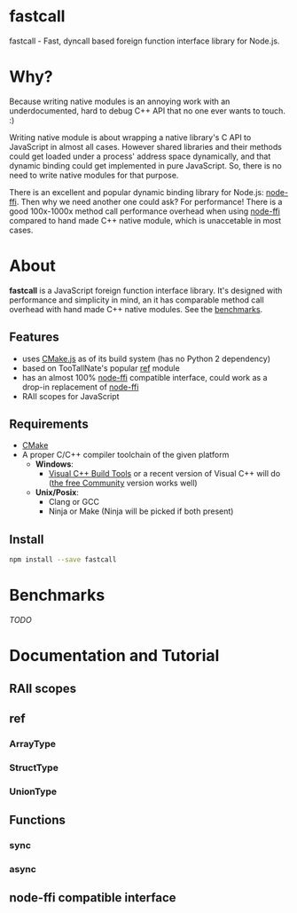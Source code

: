 # fastcall

fastcall - Fast, dyncall based foreign function interface library for Node.js.

# Why?

Because writing native modules is an annoying work with an underdocumented, 
hard to debug C++ API that no one ever wants to touch. :)

Writing native module is about wrapping a native library's C API 
to JavaScript in almost all cases. However shared libraries and their methods could
get loaded under a process' address space dynamically, and that dynamic binding
could get implemented in pure JavaScript. So, there is no need to write native modules 
for that purpose.

There is an excellent and popular dynamic binding library for Node.js:
[node-ffi](https://github.com/node-ffi/node-ffi). Then why we need another one could ask?
For performance! There is a good 100x-1000x
method call performance overhead when using [node-ffi](https://github.com/node-ffi/node-ffi)
compared to hand made C++ native module, which is unaccetable in most cases.

# About

**fastcall** is a JavaScript foreign function interface library. It's designed with 
performance and simplicity in mind, an it has comparable method call overhead with hand 
made C++ native modules. See the [benchmarks](#becnhmarks).

## Features

- uses [CMake.js](https://github.com/cmake-js/cmake-js) as of its build system 
(has no Python 2 dependency)
- based on TooTallNate's popular [ref](http://tootallnate.github.io/ref/) module
- has an almost 100% [node-ffi](https://github.com/node-ffi/node-ffi) compatible interface,
could work as a drop-in replacement of [node-ffi](https://github.com/node-ffi/node-ffi)
- RAII scopes for JavaScript

## Requirements

- [CMake](http://www.cmake.org/download/)
- A proper C/C++ compiler toolchain of the given platform
    - **Windows**:
        - [Visual C++ Build Tools](http://landinghub.visualstudio.com/visual-cpp-build-tools)
        or a recent version of Visual C++ will do ([the free Community](https://www.visualstudio.com/products/visual-studio-community-vs) version works well)             
    - **Unix/Posix**:
        - Clang or GCC
        - Ninja or Make (Ninja will be picked if both present)

## Install

```bash
npm install --save fastcall
```

# <a name='benchmarks'></a>Benchmarks

*TODO*

# Documentation and Tutorial
## RAII scopes
## ref
### ArrayType
### StructType
### UnionType
## Functions
### sync
### async
## node-ffi compatible interface
